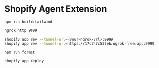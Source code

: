 # Shopify Agent Extension

```bash
npm run build:tailwind

ngrok http 9999

shopify app dev --tunnel-url=<your-ngrok-url>:9999
shopify app dev --tunnel-url=https://17c747c537eb.ngrok-free.app:9999

npm run format

shopify app deploy
```
